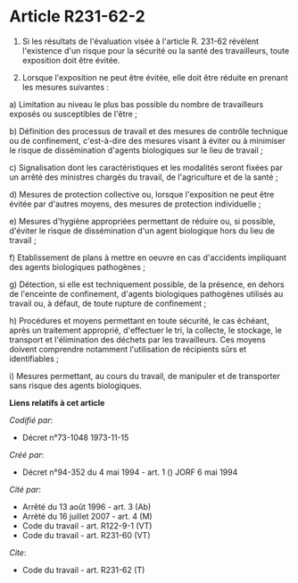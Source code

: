 # Article R231-62-2

1. Si les résultats de l'évaluation visée à l'article R. 231-62 révèlent l'existence d'un risque pour la sécurité ou la santé
des travailleurs, toute exposition doit être évitée.

2. Lorsque l'exposition ne peut être évitée, elle doit être réduite en prenant les mesures suivantes :

a) Limitation au niveau le plus bas possible du nombre de travailleurs exposés ou susceptibles de l'être ;

b) Définition des processus de travail et des mesures de contrôle technique ou de confinement, c'est-à-dire des mesures
visant à éviter ou à minimiser le risque de dissémination d'agents biologiques sur le lieu de travail ;

c) Signalisation dont les caractéristiques et les modalités seront fixées par un arrêté des ministres chargés du travail, de
l'agriculture et de la santé ;

d) Mesures de protection collective ou, lorsque l'exposition ne peut être évitée par d'autres moyens, des mesures de
protection individuelle ;

e) Mesures d'hygiène appropriées permettant de réduire ou, si possible, d'éviter le risque de dissémination d'un agent
biologique hors du lieu de travail ;

f) Etablissement de plans à mettre en oeuvre en cas d'accidents impliquant des agents biologiques pathogènes ;

g) Détection, si elle est techniquement possible, de la présence, en dehors de l'enceinte de confinement, d'agents
biologiques pathogènes utilisés au travail ou, à défaut, de toute rupture de confinement ;

h) Procédures et moyens permettant en toute sécurité, le cas échéant, après un traitement approprié, d'effectuer le tri, la
collecte, le stockage, le transport et l'élimination des déchets par les travailleurs. Ces moyens doivent comprendre
notamment l'utilisation de récipients sûrs et identifiables ;

i) Mesures permettant, au cours du travail, de manipuler et de transporter sans risque des agents biologiques.

**Liens relatifs à cet article**

_Codifié par_:

  - Décret n°73-1048 1973-11-15

_Créé par_:

  - Décret n°94-352 du 4 mai 1994 - art. 1 () JORF 6 mai 1994

_Cité par_:

  - Arrêté du 13 août 1996 - art. 3 (Ab)
  - Arrêté du 16 juillet 2007 - art. 4 (M)
  - Code du travail - art. R122-9-1 (VT)
  - Code du travail - art. R231-60 (VT)

_Cite_:

  - Code du travail - art. R231-62 (T)
